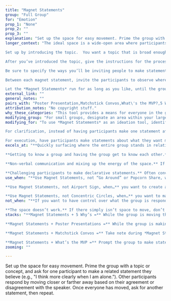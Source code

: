 ```yaml
---
title: "Magnet Statements"
group: "Full Group"
for: "Emotion"
prop_1: "None"
prop_2: ""
prop_3: ""
explanation: "Set up the space for easy movement. Prime the group with a topic or concept, and ask for one participant to make a related statement they believe (e.g., \"I think more clearly when I am alone.”). Other participants respond by moving closer or farther away based on their agreement or disagreement with the speaker. Once everyone has moved, ask for another statement, then repeat."
longer_context: "The ideal space is a wide-open area where participants can easily move past one another, be at varying distances, and reposition themselves without navigating around obstacles. If you need to move chairs, tables, or other furniture in the room, be sure to do this before giving instructions or you will likely have to repeat yourself.

Set up by introducing the topic.  You want a topic that is broad enough to allow for a lot of differences of interpretation and opinion, but narrow enough that it will spark strong reactions in your participants.

After you’ve introduced the topic, give the instructions for the process: “We are going to be inviting you to make ‘magnet’ statements, one at a time, in response to this topic. After someone makes a statement that is true for them, we ask that you position yourself within the space as a response to how much you find yourself aligning with the statement. If you absolutely agree, move right next to them. The more you disagree, the further you should move away. We’ll then ask someone who isn’t in agreement to revise the statement such that it’s true for them. We’ll repeat this process several times, responding with our movement to different statements from new voices.”

Be sure to specify the ways you’ll be inviting people to make statements (e.g., “I’ll pick people to respond,” “Raise your hand if you want to make a statement”), and know that you can change up how you allow participants to respond throughout the process. In general, it’s good to hear from people who are on their own in the room, because their response will often shake up the arrangement of the room.

Between each magnet statement, invite the participants to observe where they are and where the group is as a whole before the next person makes a statement.

Let the *Magnet Statements* run for as long as you like, until the group runs out of statements to make, or until you feel the energy waning."
external_link: ""
general_notes: ""
pairs_with: "Poster Presentation,Matchstick Convos,What\'s the MVP?,5 Whys"
attribution_notes: "No copyright stuff."
why_these_categories: "This tool provides a means for everyone in the group to participate and express their thoughts and opinions without actually needing to verbally respond. The bigger the group the better, because you’ll have a wider range of statements shared, showcasing the variety of perspectives in the group through movement. At times, there will be several islands of belief, which can suddenly transform into one unified continent. This allows the entire group to get a sense of where the rest of the group is quickly on a wide range of ideas."
modifying_group: "For small groups, designate an area within your larger space for each group (e.g., divide the room into quadrants for four groups). Change the goals slightly: challenge participants within each small group to make statements in response to the prompt that results in everyone in their group standing near them. As long as there’s disagreement (distance between participants), they need to keep revising the statement until everyone can agree (or they give up, or run out of time). Once every small group is in agreement (or they run out of time), have them share the statement with the full group, and invite the other groups’ participants to respond with movement. Did you find a statement everyone in the room agrees with? You can repeat this several times, giving the groups short time limits (e.g., 3 minutes) for each prompt."
modifying_for: "To use *Magnet Statements* as an ideation tool, identify a topic for the group to start to make suggestions about. The first person starts by making a suggestion. Participants then spread out according to how far away their idea was from that first suggestion. If they had the exact same idea they should stand right next to the person, a slightly different idea they’d move a small distance away, and a completely different or opposing idea a large distance away. Have participants of varying distances share their ideas.

For clarification, instead of having participants make one statement after another provide time for participants to share their reasoning. Once participants move after a statement is made, provide an opportunity for a few participants to share why they moved where they did. After a few shares have been made. Invite another statement and repeat the process.

For execution, have participants make statements about what they want moving forward. Having participants respond to these statements by moving closer or further can operate as a barometer to get a sense of how much support a particular future step might receive."
excels_at: "**Quickly surfacing where the entire group stands in relation to a particular opinion (literally and metaphorically!).** Conversations can quickly introduce dozens of different opinions, and it’s difficult to know how much everyone agrees or disagrees with anything being said. But *Magnet Statements* force the group to weigh in on everything being said, giving you a good snapshot of everyone’s opinions.

**Getting to know a group and having the group get to know each other.** Additionally, because the participants are the ones making the statements, you can gain insight into the group both from the statements they make and their responses.

**Non-verbal communication and mixing up the energy of the space.** If you’ve been talking a lot, or sitting still, *Magnet Statements* is a great way to change the pace of your facilitation. Non-verbal communication is a fun break from talking, and physically moving around can awaken a dormant participant.

**Challenging participants to make declarative statements.** Often conversations stall out because people won’t state what they think or believe. This set up helps overcome that inertia by making bold declarations the only option for verbal participation."
use_when: "**Use Magnet Statements, not “Go Around” or Popcorn Share, when…** it’s more important for you to know where the entire group stands in relation to a few opinions than it is to hear individual opinions from everyone in the group.

**Use Magnet Statements, not Airport Sign, when…** you want to create an opportunity for movement and it’s helpful for your participants to respond to one another’s opinions.

**Use Magnet Statements, not Concentric Circles, when…** you want to make sure everyone is involved in one universal conversation, having the opportunity to react differently to the same opinions being shared."
not_when: "**If you want to have control over what the group is responding to.** This tool works best when you give control of the statements made over to the group. If there are particular statements you want them to respond to, or you need to control the content in general, *Spectrum Statements* or *Fill in the Gap* are better fits.

**The space doesn’t work.** If there simply isn’t space to move, don’t try to force it. Participants will not only be irritated by having to navigate furniture, but this annoyance can lead them to move less which will diminish the usefulness of the tool. Use *Finger Voting* (1 = completely disagree, 5 = completely agree) in response to participant-generated statements instead."
stacks: "**Magnet Statements + 5 Why’s =** While the group is moving through *Magnet Statements*, be on the lookout for a statement that seems to really activate the group. Perhaps people think longer about it, the group is more spread out, or people are more surprised to see other people’s reactions than with other statements. Use that statement to formulate an initial question for *5 Why’s*.

**Magnet Statements + Poster Presentations =** While the group is making statements, consider which statements could be expanded upon for further clarity and understanding. After *Magnet Statements* break the group into small groups based on their opinions about particular statements. Have each group create a poster to present to the full group that explains their position.

**Magnet Statements + Matchstick Convos =** Take note during *Magnet Statements* of contentious statements and statements that people have strong emotional reactions to. After *Magnet Statements* comes to a close, transition the group into *Matchstick Convos* to further discuss these particular statements to gain further insight and understanding.

**Magnet Statements + What’s the MVP =** Prompt the group to make statements that they believe should be included in the initial MVP. Anytime someone makes a statement where all participants agree (i.e., there is only one big glob of people), capture it on a sticky note and post it in on a surface designated for “MVP.” Statements with close to the entire group can also be captured on stickies as MVP candidates for further investigation."
zooming: ""

---
```


Set up the space for easy movement. Prime the group with a topic or concept, and ask for one participant to make a related statement they believe (e.g., "I think more clearly when I am alone.”). Other participants respond by moving closer or farther away based on their agreement or disagreement with the speaker. Once everyone has moved, ask for another statement, then repeat.
